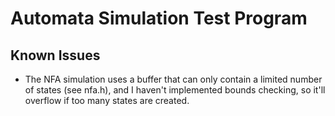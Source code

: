# Automata Simulation Test Program

## Known Issues

- The NFA simulation uses a buffer that can only contain a limited number of states (see nfa.h),
    and I haven't implemented bounds checking, so it'll overflow if too many states are created.
